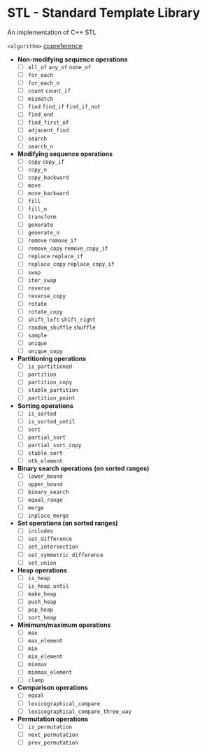 # STL - Standard Template Library
An implementation of C++ STL

`<algorithm>` [cppreference](https://en.cppreference.com/w/cpp/header/algorithm)

- **Non-modifying sequence operations**
  - [ ] `all_of` `any_of` `none_of`
  - [ ] `for_each`
  - [ ] `for_each_n`
  - [ ] `count` `count_if`
  - [ ] `mismatch`
  - [ ] `find` `find_if` `find_if_not`
  - [ ] `find_end`
  - [ ] `find_first_of`
  - [ ] `adjacent_find`
  - [ ] `search`
  - [ ] `search_n`
- **Modifying sequence operations**
  - [ ] `copy` `copy_if`
  - [ ] `copy_n`
  - [ ] `copy_backward`
  - [ ] `move`
  - [ ] `move_backward`
  - [ ] `fill`
  - [ ] `fill_n`
  - [ ] `transform`
  - [ ] `generate`
  - [ ] `generate_n`
  - [ ] `remove` `remove_if`
  - [ ] `remove_copy` `remove_copy_if`
  - [ ] `replace` `replace_if`
  - [ ] `replace_copy` `replace_copy_if`
  - [ ] `swap`
  - [ ] `iter_swap`
  - [ ] `reverse`
  - [ ] `reverse_copy`
  - [ ] `rotate`
  - [ ] `rotate_copy`
  - [ ] `shift_left` `shift_right`
  - [ ] `random_shuffle` `shuffle`
  - [ ] `sample`
  - [ ] `unique`
  - [ ] `unique_copy`
- **Partitioning operations**
  - [ ] `is_partitioned`
  - [ ] `partition`
  - [ ] `partition_copy`
  - [ ] `stable_partition`
  - [ ] `partition_point`
- **Sorting operations**
  - [ ] `is_sorted`
  - [ ] `is_sorted_until`
  - [ ] `sort`
  - [ ] `partial_sort`
  - [ ] `partial_sort_copy`
  - [ ] `stable_sort`
  - [ ] `nth_element`
- **Binary search operations (on sorted ranges)**
  - [ ] `lower_bound`
  - [ ] `upper_bound`
  - [ ] `binary_search`
  - [ ] `equal_range`
  - [ ] `merge`
  - [ ] `inplace_merge`
- **Set operations (on sorted ranges)**
  - [ ] `includes`
  - [ ] `set_difference`
  - [ ] `set_intersection`
  - [ ] `set_symmetric_difference`
  - [ ] `set_union`
- **Heap operations**
  - [ ] `is_heap`
  - [ ] `is_heap_until`
  - [ ] `make_heap`
  - [ ] `push_heap`
  - [ ] `pop_heap`
  - [ ] `sort_heap`
- **Minimum/maximum operations**
  - [ ] `max`
  - [ ] `max_element`
  - [ ] `min`
  - [ ] `min_element`
  - [ ] `minmax`
  - [ ] `minmax_element`
  - [ ] `clamp`
- **Comparison operations**
  - [ ] `equal`
  - [ ] `lexicographical_compare`
  - [ ] `lexicographical_compare_three_way`
- **Permutation operations**
  - [ ] `is_permutation`
  - [ ] `next_permutation`
  - [ ] `prev_permutation`
